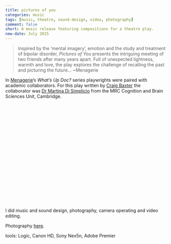 ```yaml
---
title: pictures of you
categories: music
tags: [music, theatre, sound-design, video, photography]
comment: false
short: A music release featuring compositions for a theatre play. 
new-date: July 2015
---
```

> Inspired by the ‘mental imagery’, emotion and the study and treatment of bipolar disorder, _Pictures of You_ presents the intriguing meeting of two friends after many years apart. Full of unexpected lightness, warmth and love, the play explores the challenge of recalling the past and picturing the future… ~Menagerie

In [Menagerie](http://www.menagerie.uk.com/)’s _What’s Up Doc?_ series playwrights were paired with academic collaborators. For this play written by [Craig Baxter](https://www.ice.cam.ac.uk/about-us/staff-profiles/tutor/craig-baxter) the collaborator was [Dr Martina Di Simplicio](http://www.neuroscience.cam.ac.uk/directory/profile.php?martidisi) from the MRC Cognition and Brain Sciences Unit, Cambridge.

<script src="https://fast.wistia.com/embed/medias/eu2lvrk8ll.jsonp" async></script><script src="https://fast.wistia.com/assets/external/E-v1.js" async></script><div class="wistia_responsive_padding" style="padding:56.25% 0 28px 0;position:relative;"><div class="wistia_responsive_wrapper" style="height:100%;left:0;position:absolute;top:0;width:100%;"><div class="wistia_embed wistia_async_eu2lvrk8ll videoFoam=true" style="height:100%;position:relative;width:100%">&nbsp;</div></div></div>

I did music and sound design, photography, camera operating and video editing.

Photography [here](https://www.flickr.com/photos/tedor/sets/72157656450130622).

tools: Logic, Canon HD, Sony Nex5n, Adobe Premier
